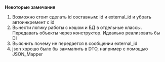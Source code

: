 <b>Некоторые замечания</b>
1. Возможно стоит сделать id составным: id и external_id и убрать автоинкремент с id
2. Вынести логику работы с кэшом и БД в отдельные классы. Передавать объекты через конструктор. Идеально реализовать бы DI
3. Выяснить почему не передается в сообщении external_id
4. json хорошо было бы заммапить в DTO, например с помощью JSON_Mapper
